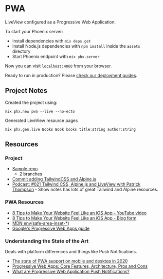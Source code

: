 # PWA 

LiveView configured as a Progressive Web Application.

To start your Phoenix server:

  * Install dependencies with `mix deps.get`
  * Install Node.js dependencies with `npm install` inside the `assets` directory
  * Start Phoenix endpoint with `mix phx.server`

Now you can visit [`localhost:4000`](http://localhost:4000) from your browser.

Ready to run in production? Please [check our deployment guides](https://hexdocs.pm/phoenix/deployment.html).

## Project Notes

Created the project using:

```
mix phx.new pwa --live --no-ecto
```

Generated LiveView resource pages

```
mix phx.gen.live Books Book books title:string author:string
```

## Resources

### Project

- [Sample repo](https://github.com/brainlid/pwa-bookit-sample/)
  - 2 branches
- [Commit adding TailwindCSS and Alpine.js](https://github.com/brainlid/pwa-bookit-sample/commit/07bc228338d66a4ac96c80975baa4a8cfd13a82d)
- [Podcast: #021 Tailwind CSS, Alpine.js and LiveView with Patrick Thompson](https://thinkingelixir.com/podcast-episodes/021-tailwind-css-alpine-js-and-liveview-with-patrick-thompson/) - Show notes has lots of great Tailwind and Alpine resources.

### PWA Resources

- [8 Tips to Make Your Website Feel Like an iOS App - YouTube video](https://www.youtube.com/watch?v=KzvK809rl3Q)
- [8 Tips to Make Your Website Feel Like an iOS App - Blog form](https://samselikoff.com/blog/8-tips-to-make-your-website-feel-like-an-ios-app)
- [MDN env(safe-area-inset-*)](https://developer.mozilla.org/en-US/docs/Web/CSS/env())
- [Google's Progressive Web Apps guide](https://web.dev/progressive-web-apps/)

### Understanding the State of the Art

Deals with platform differences and things like Push Notifications.

- [The state of PWA support on mobile and desktop in 2020](https://simplabs.com/blog/2020/06/10/the-state-of-pwa-support-on-mobile-and-desktop-in-2020/)
- [Progressive Web Apps: Core Features, Architecture, Pros and Cons](https://www.altexsoft.com/blog/engineering/progressive-web-apps/)
- [What are Progressive Web Application Push Notifications?](https://love2dev.com/pwa/push-notifications/)